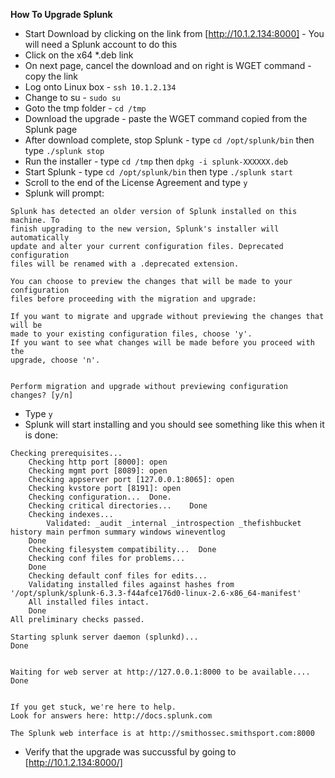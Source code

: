 **How To Upgrade Splunk**

- Start Download by clicking on the link from [http://10.1.2.134:8000] - You will need a Splunk account to do this
- Click on the x64 *.deb link 
- On next page, cancel the download and on right is WGET command - copy the link
- Log onto Linux box - `ssh 10.1.2.134`
- Change to su - `sudo su`
- Goto the tmp folder - `cd /tmp`
- Download the upgrade - paste the WGET command copied from the Splunk page
- After download complete, stop Splunk - type `cd /opt/splunk/bin` then type `./splunk stop`
- Run the installer - type `cd /tmp` then `dpkg -i splunk-XXXXXX.deb`
- Start Splunk - type `cd /opt/splunk/bin` then type `./splunk start`
- Scroll to the end of the License Agreement and type `y`
- Splunk will prompt:
```
Splunk has detected an older version of Splunk installed on this machine. To
finish upgrading to the new version, Splunk's installer will automatically
update and alter your current configuration files. Deprecated configuration
files will be renamed with a .deprecated extension.

You can choose to preview the changes that will be made to your configuration
files before proceeding with the migration and upgrade:

If you want to migrate and upgrade without previewing the changes that will be
made to your existing configuration files, choose 'y'.
If you want to see what changes will be made before you proceed with the
upgrade, choose 'n'.


Perform migration and upgrade without previewing configuration changes? [y/n]
```
- Type `y`
- Splunk will start installing and you should see something like this when it is done:
```
Checking prerequisites...
	Checking http port [8000]: open
	Checking mgmt port [8089]: open
	Checking appserver port [127.0.0.1:8065]: open
	Checking kvstore port [8191]: open
	Checking configuration...  Done.
	Checking critical directories...	Done
	Checking indexes...
		Validated: _audit _internal _introspection _thefishbucket history main perfmon summary windows wineventlog
	Done
	Checking filesystem compatibility...  Done
	Checking conf files for problems...
	Done
	Checking default conf files for edits...
	Validating installed files against hashes from '/opt/splunk/splunk-6.3.3-f44afce176d0-linux-2.6-x86_64-manifest'
	All installed files intact.
	Done
All preliminary checks passed.

Starting splunk server daemon (splunkd)...
Done


Waiting for web server at http://127.0.0.1:8000 to be available.... Done


If you get stuck, we're here to help.
Look for answers here: http://docs.splunk.com

The Splunk web interface is at http://smithossec.smithsport.com:8000
````
- Verify that the upgrade was succussful by going to [http://10.1.2.134:8000/]
